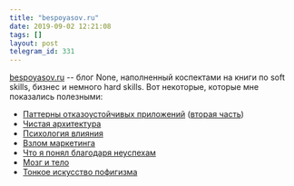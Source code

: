 ```yaml
---
title: "bespoyasov.ru"
date: 2019-09-02 12:21:08
tags: []
layout: post
telegram_id: 331
---
```


[bespoyasov.ru](https://bespoyasov.ru/blog/) -- блог None, наполненный коспектами на книги по soft skills, бизнес и немного hard skills. Вот некоторые, которые мне показались полезными:

+ [Паттерны отказоустойчивых приложений](https://bespoyasov.ru/blog/patterns-for-fault-tolerant-software/) ([вторая часть](https://bespoyasov.ru/blog/patterns-for-fault-tolerant-software-2/))
+ [Чистая архитектура](https://bespoyasov.ru/blog/clean-architecture/)
+ [Психология влияния](https://bespoyasov.ru/blog/influence/)
+ [Взлом маркетинга](https://bespoyasov.ru/blog/why-we-buy/)
+ [Что я понял благодаря неуспехам](https://bespoyasov.ru/blog/what-ive-learned-from-failure/)
+ [Мозг и тело](https://bespoyasov.ru/blog/how-the-body-knows-its-mind/)
+ [Тонкое искусство пофигизма](https://bespoyasov.ru/blog/the-subtle-art-of-not-giving-a-fuck/)

